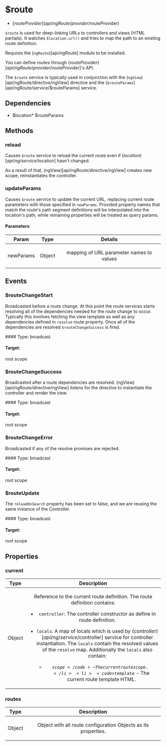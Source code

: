 



# $route


* [$routeProvider](api/ngRoute/provider/$routeProvider)








`$route` is used for deep-linking URLs to controllers and views (HTML partials).
It watches `$location.url()` and tries to map the path to an existing route definition.

Requires the (`ngRoute`)[api/ngRoute] module to be installed.

You can define routes through ($routeProvider)[api/ngRoute/provider/$routeProvider]'s API.

The `$route` service is typically used in conjunction with the
(`ngView`)[api/ngRoute/directive/ngView] directive and the
(`$routeParams`)[api/ngRoute/service/$routeParams] service.







## Dependencies

* $location* $routeParams



  




## Methods
### reload
Causes `$route` service to reload the current route even if
($location)[api/ng/service/$location] hasn't changed.

As a result of that, (ngView)[api/ngRoute/directive/ngView]
creates new scope, reinstantiates the controller.








### updateParams
Causes `$route` service to update the current URL, replacing
current route parameters with those specified in `newParams`.
Provided property names that match the route's path segment
definitions will be interpolated into the location's path, while
remaining properties will be treated as query params.


#### Parameters

| Param | Type | Details |
| :--: | :--: | :--: |
| newParams | Object | <p>mapping of URL parameter names to values</p>  |







## Events
### $routeChangeStart

<p>Broadcasted before a route change. At this  point the route services starts resolving all of the dependencies needed for the route change to occur. Typically this involves fetching the view template as well as any dependencies defined in <code>resolve</code> route property. Once  all of the dependencies are resolved <code>$routeChangeSuccess</code> is fired.</p> 
#### Type:
broadcast

#### Target:
root scope


### $routeChangeSuccess

<p>Broadcasted after a route dependencies are resolved. (ngView)[api/ngRoute/directive/ngView] listens for the directive to instantiate the controller and render the view.</p> 
#### Type:
broadcast

#### Target:
root scope


### $routeChangeError

<p>Broadcasted if any of the resolve promises are rejected.</p> 
#### Type:
broadcast

#### Target:
root scope


### $routeUpdate

<p>The <code>reloadOnSearch</code> property has been set to false, and we are reusing the same instance of the Controller.</p> 
#### Type:
broadcast

#### Target:
root scope




## Properties
### current

| Type | Description |
| :--: | :--: |
| Object | <p>Reference to the current route definition. The route definition contains:</p> <ul> <li><code>controller</code>: The controller constructor as define in route definition.</li> <li><p><code>locals</code>: A map of locals which is used by ($controller)[api/ng/service/$controller] service for controller instantiation. The <code>locals</code> contain the resolved values of the <code>resolve</code> map. Additionally the <code>locals</code> also contain:</p> <ul> <li><code>$scope</code> - The current route scope.</li> <li><code>$template</code> - The current route template HTML.</li> </ul> </li> </ul>  |
  

### routes

| Type | Description |
| :--: | :--: |
| Object | <p>Object with all route configuration Objects as its properties.</p>  |
  





